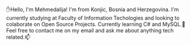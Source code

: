 ✋Hello, I'm Mehmedalija!
I'm from Konjic, Bosnia and Herzegovina.
I'm currently studying at Faculty of Information Techologies and looking to colaborate on Open Source Projects.
Currently learning C# and MySQL.📖
Feel free to contact me on my email and ask me about anything tech related.📫
